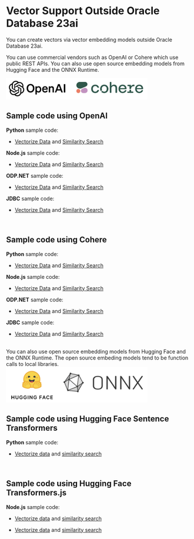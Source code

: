 # Vector Support Outside Oracle Database 23ai

You can create vectors via vector embedding models outside Oracle Database 23ai.

You can use commercial vendors such as OpenAI or Cohere which use public REST APIs.
You can also use open source embedding models from Hugging Face and the ONNX Runtime.

<img src="images/OpenAI_Cohere.png" width="384" alt="OpenAI and Cohere"/>

## Sample code using OpenAI

**Python** sample code:
- [Vectorize Data](../python-oracledb/vectorize_table_openai.py) and [Similarity Search](../python-oracledb/similarity_search_OpenAI.py)

**Node.js** sample code:
- [Vectorize Data](../node-oracledb/vectorizeTableOpenAI.js) and [Similarity Search](../node-oracledb/similaritySearchOpenAI.js)

**ODP.NET** sample code:
- [Vectorize Data](../odp.net/OpenAI_VectorizeTable.cs) and [Similarity Search](../odp.net/OpenAI_SimilaritySearch.cs)

**JDBC** sample code:
- [Vectorize Data](../jdbc/ai-vector-search-oracle-jdbc-examples-main/ojdbc-vector-examples-openai/README.md) and [Similarity Search](../jdbc/ai-vector-search-oracle-jdbc-examples-main/ojdbc-vector-examples-openai/src/main/java/oracle/jdbc/vector/examples/openai/OpenAiSimilaritySearch.java)

<br>

## Sample code using Cohere
**Python** sample code:
- [Vectorize Data](../python-oracledb/vectorize_table_Cohere.py) and [Similarity Search](../python-oracledb/similarity_search_Cohere.py)

**Node.js** sample code:
- [Vectorize Data](../node-oracledb/vectorizeTableCohere.js) and [Similarity Search](../node-oracledb/similaritySearchCohere.js)

**ODP.NET** sample code:
- [Vectorize Data](../odp.net/Cohere_VectorizeTable.cs) and [Similarity Search](../odp.net/Cohere_SimilaritySearch.cs)

**JDBC** sample code:
- [Vectorize Data](../jdbc/ai-vector-search-oracle-jdbc-examples-main/ojdbc-vector-examples-cohere) and [Similarity Search](../jdbc/ai-vector-search-oracle-jdbc-examples-main/ojdbc-vector-examples-cohere/src/main/java/oracle/jdbc/vector/examples/cohere/CohereSimilaritySearch.java)


<br>
You can also use open source embedding models from Hugging Face and the ONNX Runtime.  The open source embeding models tend to be function calls to local libraries.

<img src="images/HF_ONNX.png" width="384" alt="Hugging Face and ONNX Runtime"/>

<br>

## Sample code using Hugging Face Sentence Transformers

**Python** sample code:
- [Vectorize data](../python-oracledb/vectorize_table_SentenceTransformers.py) and [similarity search]()
 
<br>

## Sample code using Hugging Face Transformers.js

**Node.js** sample code:
- [Vectorize data](../node-oracledb/vectorizeTableHFTransformers.js) and [similarity search](../node-oracledb/similaritySearchHFTransformers.js)

- [Vectorize data](jdbc/ai-vector-search-oracle-jdbc-examples-main/ojdbc-vector-examples-onnx) and [similarity search](jdbc/ai-vector-search-oracle-jdbc-examples-main/ojdbc-vector-examples-onnx)
